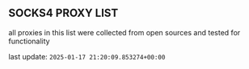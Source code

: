 ## SOCKS4 PROXY LIST

all proxies in this list were collected from open sources and tested for functionality

last update: `2025-01-17 21:20:09.853274+00:00`